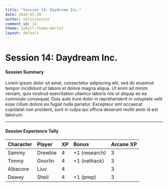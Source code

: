 ```yaml
---
title: "Session 14: Daydream Inc."
date: 2018-05-20
author: obliviousinc
comment_id: 14
theme: jekyll-theme-merlot
layout: default
---
```


# Session 14: Daydream Inc.

#### Session Summary

Lorem ipsum dolor sit amet, consectetur adipiscing elit, sed do eiusmod tempor incididunt ut labore et dolore magna aliqua. Ut enim ad minim veniam, quis nostrud exercitation ullamco laboris nisi ut aliquip ex ea commodo consequat. Duis aute irure dolor in reprehenderit in voluptate velit esse cillum dolore eu fugiat nulla pariatur. Excepteur sint occaecat cupidatat non proident, sunt in culpa qui officia deserunt mollit anim id est laborum.

* * *

#### Session Experience Tally

| Character | Player  | XP  | Bonus         | Arcane XP |
|:--------- |:------- |:--- |:------------- |:--------- |
| Sammy     | Drewbie | 4   | +1 (research) | 3         |
| Timmy     | Gnorlin | 4   | +1 (nethack)  | 3         |
| Albacore  | Liuv    | 4   |               | 3         |
| Dewey     | Sheil   | 4   | +1 (prep)     | 3         |